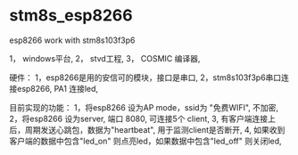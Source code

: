 # stm8s_esp8266
esp8266 work with stm8s103f3p6

1， windows平台, 
2， stvd工程, 
3， COSMIC 编译器,

硬件：
1，esp8266是用的安信可的模块，接口是串口,
2，stm8s103f3p6串口连接esp8266, PA1 连接led,

目前实现的功能：
1，将esp8266 设为AP mode，ssid为 "免费WIFI", 不加密,
2，将esp8266 设为server, 端口 8080, 可连接5个 client,
3, 有客户端连接上后，周期发送心跳包，数据为"heartbeat", 用于监测client是否断开,
4, 如果收到客户端的数据中包含"led_on" 则点亮led，如果数据中包含"led_off" 则关闭led,

